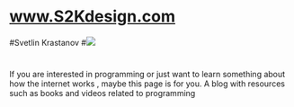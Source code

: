 # www.S2Kdesign.com 
#Svetlin Krastanov 
#<img src="http://s2kdesign.com/images/sociallogomenu.jpg"/>
#
If you are interested in programming or just want to learn something about how the internet works ,
maybe this page is for you.
 A blog with resources such as books and videos related to programming 
